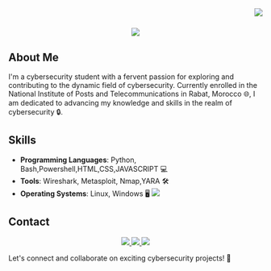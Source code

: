 <img align="right" src="https://visitor-badge.laobi.icu/badge?page_id=salesp07.salesp07" />

<h1 align="center">
    <img src="https://readme-typing-svg.herokuapp.com/?font=Righteous&size=35&center=true&vCenter=true&width=500&height=70&duration=4000&lines=Hi+There!+👋;+I'm+Abdelghafour+Bouhdyd!;" />
</h1>


## About Me

I'm a cybersecurity student with a fervent passion for exploring and contributing to the dynamic field of cybersecurity. Currently enrolled in the National Institute of Posts and Telecommunications in Rabat, Morocco 🌐, I am dedicated to advancing my knowledge and skills in the realm of cybersecurity 🔒.

## Skills
- **Programming Languages**: Python, Bash,Powershell,HTML,CSS,JAVASCRIPT  💻
- **Tools**: Wireshark, Metasploit, Nmap,YARA 🛠️
- **Operating Systems**: Linux, Windows 🖥️
    <img src="	https://img.shields.io/badge/Windows_XP-003399?style=for-the-badge&logo=windows-xp&logoColor=white" target="_blank" />
  

## Contact
<div align="center"> 
  <a href="mail:abouhdyd@gmail.com">
    <img src="https://img.shields.io/badge/Gmail-333333?style=for-the-badge&logo=gmail&logoColor=red" />
  </a>
  <a href="https://www.linkedin.com/in/abdelghafourbouhdyd/" target="_blank">
    <img src="https://img.shields.io/badge/LinkedIn-0077B5?style=for-the-badge&logo=linkedin&logoColor=white" target="_blank" />
  </a>
  <a href="https://abd3lgh4f0r.github.io/" target="_blank">
     <img src="https://www.flaticon.com/free-icon/blog_3959542?term=blog&page=1&position=6&origin=tag&related_id=3959542"/> 
  </a>
</div>


Let's connect and collaborate on exciting cybersecurity projects! 🚀
 
